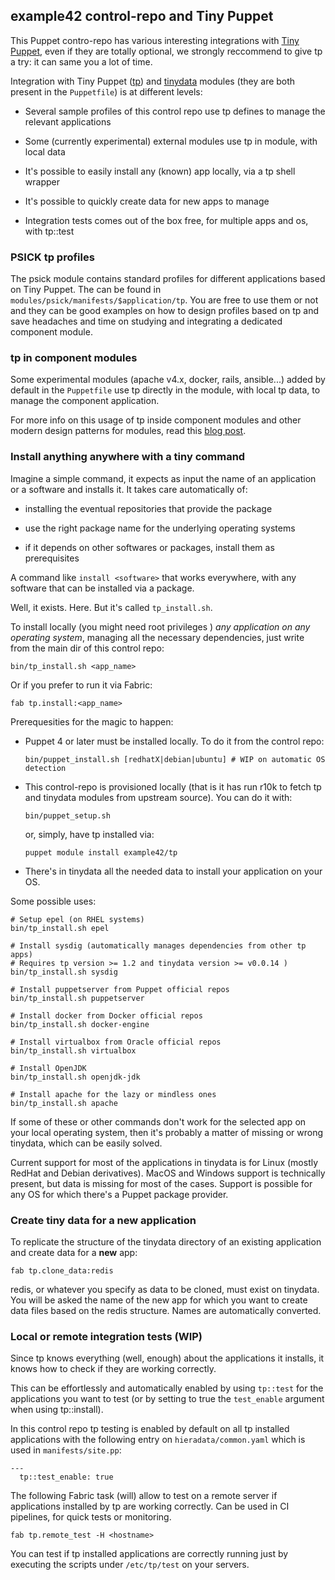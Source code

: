 ## example42 control-repo and Tiny Puppet

This Puppet contro-repo has various interesting integrations with [Tiny Puppet](http://tiny-puppet.com), even if they are totally optional, we strongly reccommend to give tp a try: it can same you a lot of time.

Integration with Tiny Puppet ([tp](https://github.com/example42/puppet-tp)) and [tinydata](https://github.com/example42/tinydata) modules (they are both present in the ```Puppetfile```) is at different levels:

  - Several sample profiles of this control repo use tp defines to manage the relevant applications

  - Some (currently experimental) external modules use tp in module, with local data

  - It's possible to easily install any (known) app locally, via a tp shell wrapper

  - It's possible to quickly create data for new apps to manage

  - Integration tests comes out of the box free, for multiple apps and os, with tp::test

### PSICK tp profiles

The psick module contains standard profiles for different applications based on Tiny Puppet. The can be found in ```modules/psick/manifests/$application/tp```. You are free to use them or not and they can be good examples on how to design profiles based on tp and save headaches and time on studying and integrating a dedicated component module.

### tp in component modules

Some experimental modules (apache v4.x, docker, rails, ansible...) added by default in the ```Puppetfile``` use tp directly in the module, with local tp data, to manage the component application.

For more info on this usage of tp inside component modules and other modern design patterns for modules, read this [blog post](http://www.example42.com/2016/05/30/exploring-puppet4-modules-design-patterns/).

### Install anything anywhere with a tiny command

Imagine a simple command, it expects as input the name of an application or a software and installs it. It takes care automatically of:

  - installing the eventual repositories that provide the package

  - use the right package name for the underlying operating systems

  - if it depends on other softwares or packages, install them as prerequisites

A command like ```install <software>``` that works everywhere, with any software that can be installed via a package.

Well, it exists. Here. But it's called ```tp_install.sh```.

To install locally (you might need root privileges ) *any application on any operating system*, managing all the necessary dependencies, just write from the main dir of this control repo:

    bin/tp_install.sh <app_name>

Or if you prefer to run it via Fabric:

    fab tp.install:<app_name>

Prerequesities for the magic to happen:

  - Puppet 4 or later must be installed locally. To do it from the control repo:

        bin/puppet_install.sh [redhatX|debian|ubuntu] # WIP on automatic OS detection

  - This control-repo is provisioned locally (that is it has run r10k to fetch tp and tinydata modules from upstream source). You can do it with:

        bin/puppet_setup.sh

    or, simply, have tp installed via:

        puppet module install example42/tp

  - There's in tinydata all the needed data to install your application on your OS.


Some possible uses:

    # Setup epel (on RHEL systems)
    bin/tp_install.sh epel

    # Install sysdig (automatically manages dependencies from other tp apps)
    # Requires tp version >= 1.2 and tinydata version >= v0.0.14 )
    bin/tp_install.sh sysdig

    # Install puppetserver from Puppet official repos
    bin/tp_install.sh puppetserver

    # Install docker from Docker official repos
    bin/tp_install.sh docker-engine

    # Install virtualbox from Oracle official repos
    bin/tp_install.sh virtualbox

    # Install OpenJDK
    bin/tp_install.sh openjdk-jdk

    # Install apache for the lazy or mindless ones
    bin/tp_install.sh apache

If some of these or other commands don't work for the selected app on your local operating system, then it's probably a matter of missing or wrong tinydata, which can be easily solved.

Current support for most of the applications in tinydata is for Linux (mostly RedHat and Debian derivatives). MacOS and Windows support is technically present, but data is missing for most of the cases. Support is possible for any OS for which there's a Puppet package provider.


### Create tiny data for a new application

To replicate the structure of the tinydata directory of an existing application and create data for a **new** app:

    fab tp.clone_data:redis

redis, or whatever you specify as data to be cloned, must exist on tinydata. You will be asked the name of the new app for which you want to create data files based on the redis structure. Names are automatically converted.


### Local or remote integration tests (WIP)

Since tp knows everything (well, enough) about the applications it installs, it knows how to check if they are working correctly.

This can be effortlessly and automatically enabled by using ```tp::test``` for the applications you want to test (or by setting to true the ```test_enable``` argument when using tp::install).

In this control repo tp testing is enabled by default on all tp installed applications with the following entry on ```hieradata/common.yaml``` which is used in ```manifests/site.pp```:

    ---
      tp::test_enable: true

The following Fabric task (will) allow to test on a remote server if applications installed by tp are working correctly. Can be used in CI pipelines, for quick tests or monitoring.

    fab tp.remote_test -H <hostname>

You can test if tp installed applications are correctly running just by executing the scripts under ```/etc/tp/test``` on your servers.
